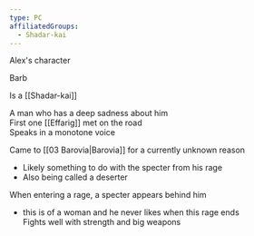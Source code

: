 ```yaml
---
type: PC
affiliatedGroups:
  - Shadar-kai
---
```

Alex's character

Barb

Is a [[Shadar-kai]] 

A man who has a deep sadness about him  
First one [[Effarig]] met on the road  
Speaks in a monotone voice  

Came to [[03 Barovia|Barovia]] for a currently unknown reason
- Likely something to do with the specter from his rage
- Also being called a deserter

When entering a rage, a specter appears behind him
- this is of a woman and he never likes when this rage ends  
    Fights well with strength and big weapons